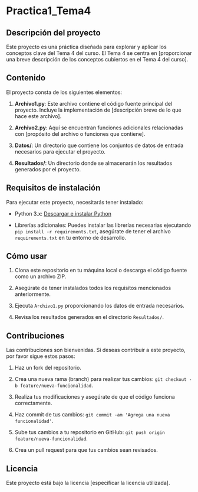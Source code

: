 # Practica1_Tema4

## Descripción del proyecto

Este proyecto es una práctica diseñada para explorar y aplicar los conceptos clave del Tema 4 del curso. El Tema 4 se centra en [proporcionar una breve descripción de los conceptos cubiertos en el Tema 4 del curso].

## Contenido

El proyecto consta de los siguientes elementos:

1. **Archivo1.py**: Este archivo contiene el código fuente principal del proyecto. Incluye la implementación de [descripción breve de lo que hace este archivo].

2. **Archivo2.py**: Aquí se encuentran funciones adicionales relacionadas con [propósito del archivo o funciones que contiene].

3. **Datos/**: Un directorio que contiene los conjuntos de datos de entrada necesarios para ejecutar el proyecto.

4. **Resultados/**: Un directorio donde se almacenarán los resultados generados por el proyecto.

## Requisitos de instalación

Para ejecutar este proyecto, necesitarás tener instalado:

- Python 3.x: [Descargar e instalar Python](https://www.python.org/downloads/)

- Librerías adicionales: Puedes instalar las librerías necesarias ejecutando `pip install -r requirements.txt`, asegúrate de tener el archivo `requirements.txt` en tu entorno de desarrollo.

## Cómo usar

1. Clona este repositorio en tu máquina local o descarga el código fuente como un archivo ZIP.

2. Asegúrate de tener instalados todos los requisitos mencionados anteriormente.

3. Ejecuta `Archivo1.py` proporcionando los datos de entrada necesarios.

4. Revisa los resultados generados en el directorio `Resultados/`.

## Contribuciones

Las contribuciones son bienvenidas. Si deseas contribuir a este proyecto, por favor sigue estos pasos:

1. Haz un fork del repositorio.

2. Crea una nueva rama (branch) para realizar tus cambios: `git checkout -b feature/nueva-funcionalidad`.

3. Realiza tus modificaciones y asegúrate de que el código funciona correctamente.

4. Haz commit de tus cambios: `git commit -am 'Agrega una nueva funcionalidad'`.

5. Sube tus cambios a tu repositorio en GitHub: `git push origin feature/nueva-funcionalidad`.

6. Crea un pull request para que tus cambios sean revisados.

## Licencia

Este proyecto está bajo la licencia [especificar la licencia utilizada].
